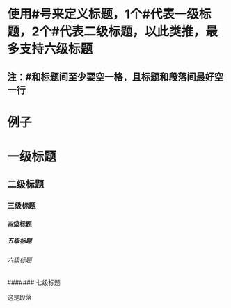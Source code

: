 # 使用#号来定义标题，1个#代表一级标题，2个#代表二级标题，以此类推，最多支持六级标题
## 注：#和标题间至少要空一格，且标题和段落间最好空一行
# 例子
# 一级标题
## 二级标题
### 三级标题
#### 四级标题
##### 五级标题
###### 六级标题
####### 七级标题

这是段落
